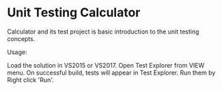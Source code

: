 # Unit Testing Calculator

Calculator and its test project is basic introduction to the unit testing concepts.

Usage:

 Load the solution in VS2015 or VS2017.
 Open Test Explorer from VIEW menu.
 On successful build, tests will appear in Test Explorer.
 Run them by Right click 'Run'.
